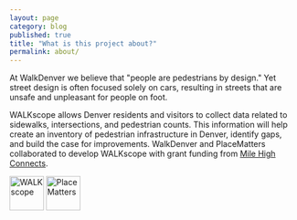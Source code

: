 ```yaml
---
layout: page
category: blog
published: true
title: "What is this project about?"
permalink: about/
---
```


At WalkDenver we believe that "people are pedestrians by design." Yet
street design is often focused solely on cars, resulting in streets that
are unsafe and unpleasant for people on foot.

WALKscope allows Denver residents and visitors to collect data related
to sidewalks, intersections, and pedestrian counts. This information will
help create an inventory of pedestrian infrastructure in Denver, identify
gaps, and build the case for improvements. WalkDenver and PlaceMatters
collaborated to develop WALKscope with grant funding from
[Mile High Connects](http://www.milehighconnects.org).

<img src="img/walkscope-alt.png" height="60" alt="WALKscope">
<img src="img/placematters.png" height="60" alt="PlaceMatters">